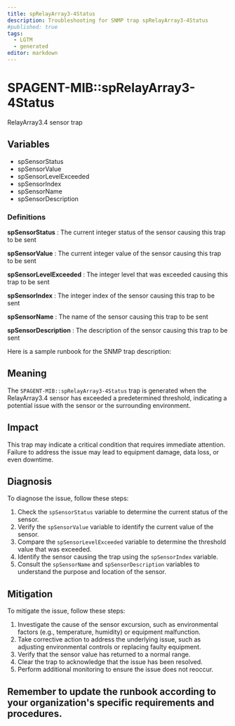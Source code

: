 ```yaml
---
title: spRelayArray3-4Status
description: Troubleshooting for SNMP trap spRelayArray3-4Status
#published: true
tags:
  - LGTM
  - generated
editor: markdown
---
```


# SPAGENT-MIB::spRelayArray3-4Status 

RelayArray3.4 sensor trap 


## Variables


  - spSensorStatus
  - spSensorValue
  - spSensorLevelExceeded
  - spSensorIndex
  - spSensorName
  - spSensorDescription 

### Definitions 


**spSensorStatus** 
: The current integer status of the sensor causing this trap to be sent 

**spSensorValue** 
: The current integer value of the sensor causing this trap to be sent 

**spSensorLevelExceeded** 
: The integer level that was exceeded causing this trap to be sent 

**spSensorIndex** 
: The integer index of the sensor causing this trap to be sent 

**spSensorName** 
: The name of the sensor causing this trap to be sent 

**spSensorDescription** 
: The description of the sensor causing this trap to be sent 


Here is a sample runbook for the SNMP trap description:

## Meaning

The `SPAGENT-MIB::spRelayArray3-4Status` trap is generated when the RelayArray3.4 sensor has exceeded a predetermined threshold, indicating a potential issue with the sensor or the surrounding environment.

## Impact

This trap may indicate a critical condition that requires immediate attention. Failure to address the issue may lead to equipment damage, data loss, or even downtime.

## Diagnosis

To diagnose the issue, follow these steps:

1. Check the `spSensorStatus` variable to determine the current status of the sensor.
2. Verify the `spSensorValue` variable to identify the current value of the sensor.
3. Compare the `spSensorLevelExceeded` variable to determine the threshold value that was exceeded.
4. Identify the sensor causing the trap using the `spSensorIndex` variable.
5. Consult the `spSensorName` and `spSensorDescription` variables to understand the purpose and location of the sensor.

## Mitigation

To mitigate the issue, follow these steps:

1. Investigate the cause of the sensor excursion, such as environmental factors (e.g., temperature, humidity) or equipment malfunction.
2. Take corrective action to address the underlying issue, such as adjusting environmental controls or replacing faulty equipment.
3. Verify that the sensor value has returned to a normal range.
4. Clear the trap to acknowledge that the issue has been resolved.
5. Perform additional monitoring to ensure the issue does not reoccur.

Remember to update the runbook according to your organization's specific requirements and procedures.
---




